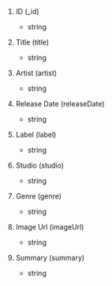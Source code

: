 1. ID (\_id)

   -  string

2. Title (title)

   -  string

3. Artist (artist)

   -  string

4. Release Date (releaseDate)

   -  string

5. Label (label)

   -  string

6. Studio (studio)

   -  string

7. Genre (genre)

   -  string

8. Image Url (imageUrl)

   -  string

9. Summary (summary)
   -  string
